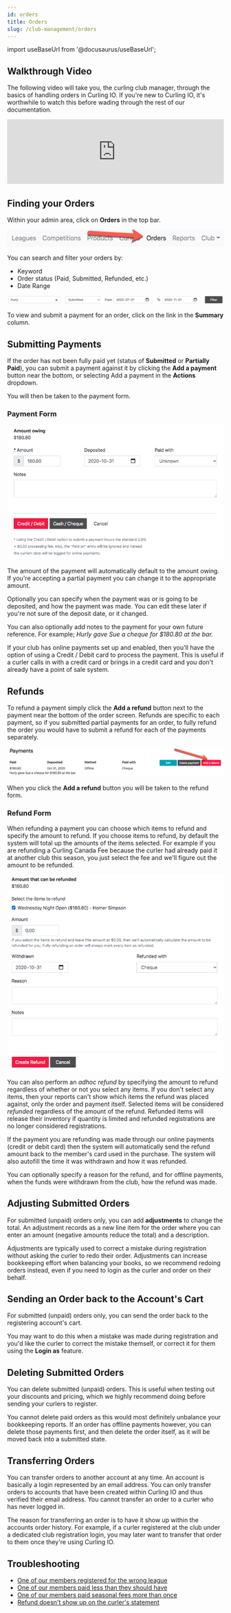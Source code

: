 ```yaml
---
id: orders
title: Orders
slug: /club-management/orders
---
```

import useBaseUrl from '@docusaurus/useBaseUrl';

## Walkthrough Video

The following video will take you, the curling club manager, through the basics of handling orders in Curling IO.
If you're new to Curling IO, it's worthwhile to watch this before wading through the rest of our documentation.

<div className="text--center videoWrapper">
  <iframe width="100%" src="https://www.youtube.com/embed/VEkkiOkTOGE" frameBorder="0" allow="accelerometer; autoplay; clipboard-write; encrypted-media; gyroscope; picture-in-picture" allowFullScreen></iframe>
</div>


## Finding your Orders

Within your admin area, click on **Orders** in the top bar.

![Navigation](/img/docs/club-management/orders/navigation.png)

You can search and filter your orders by:
- Keyword
- Order status (Paid, Submitted, Refunded, etc.)
- Date Range

![Filter Orders](/img/docs/club-management/orders/filter-orders.png)

To view and submit a payment for an order, click on the link in the **Summary** column.

## Submitting Payments

If the order has not been fully paid yet (status of **Submitted** or **Partially Paid**), you can submit a payment against it by clicking the **Add a payment** button near the bottom, or selecting Add a payment in the **Actions** dropdown.

You will then be taken to the payment form.

### Payment Form

![Submitted a Payment](/img/docs/club-management/orders/submitting-a-payment.png)

The amount of the payment will automatically default to the amount owing.
If you're accepting a partial payment you can change it to the appropriate amount.

Optionally you can specify when the payment was or is going to be deposited, and how the payment was made.
You can edit these later if you're not sure of the deposit date, or it changed.

You can also optionally add notes to the payment for your own future reference.
For example; _Hurly gave Sue a cheque for $180.80 at the bar._

If your club has online payments set up and enabled, then you'll have the option of using a Credit / Debit card to process the payment.
This is useful if a curler calls in with a credit card or brings in a credit card and you don't already have a point of sale system.

## Refunds

To refund a payment simply click the **Add a refund** button next to the payment near the bottom of the order screen.
Refunds are specific to each payment, so if you submitted partial payments for an order, to fully refund the order you would have to submit a refund for each of the payments separately.

![List of Payments](/img/docs/club-management/orders/refund-a-payment.png)

When you click the **Add a refund** button you will be taken to the refund form.

### Refund Form

When refunding a payment you can choose which items to refund and specify the amount to refund.
If you choose items to refund, by default the system will total up the amounts of the items selected.
For example if you are refunding a Curling Canada Fee because the curler had already paid it at another club this season, you just select the fee and we'll figure out the amount to be refunded.

![List of Payments](/img/docs/club-management/orders/refund-form.png)

You can also perform an _adhoc refund_ by specifying the amount to refund regardless of whether or not you select any items.
If you don't select any items, then your reports can't show which items the refund was placed against, only the order and payment itself.
Selected items will be considered *refunded* regardless of the amount of the refund.
Refunded items will release their inventory if quantity is limited and refunded registrations are no longer considered registrations.

If the payment you are refunding was made through our online payments (credit or debit card) then the system will automatically send the refund amount back to the member's card used in the purchase.
The system will also autofill the time it was withdrawn and how it was refunded.

You can optionally specify a reason for the refund, and for offline payments, when the funds were withdrawn from the club, how the refund was made.

## Adjusting Submitted Orders

For submitted (unpaid) orders only, you can add **adjustments** to change the total.
An adjustment records as a new line item for the order where you can enter an amount (negative amounts reduce the total) and a description.

Adjustments are typically used to correct a mistake during registration without asking the curler to redo their order.
Adjustments can increase bookkeeping effort when balancing your books, so we recommend redoing orders instead, even if you need to login as the curler and order on their behalf.

## Sending an Order back to the Account's Cart

For submitted (unpaid) orders only, you can send the order back to the registering account's cart.

You may want to do this when a mistake was made during registration and you'd like the curler to correct the mistake themself, or correct it for them using the **Login as** feature.


## Deleting Submitted Orders

You can delete submitted (unpaid) orders. This is useful when testing out your discounts and pricing, which we highly recommend doing before sending your curlers to register.

You cannot delete paid orders as this would most definitely unbalance your bookkeeping reports.
If an order has offline payments however, you can delete those payments first, and then delete the order itself, as it will be moved back into a submitted state.


## Transferring Orders

You can transfer orders to another account at any time.
An account is basically a login represented by an email address.
You can only transfer orders to accounts that have been created within Curling IO and thus verified their email address.
You cannot transfer an order to a curler who has never logged in.

The reason for transferring an order is to have it show up within the accounts order history.
For example, if a curler registered at the club under a dedicated club registration login, you may later want to transfer that order to them once they're using Curling IO.

## Troubleshooting

- [One of our members registered for the wrong league](/docs/getting-started/faq#one-of-our-members-registered-for-the-wrong-league)
- [One of our members paid less than they should have](/docs/getting-started/faq#one-of-our-members-paid-less-than-they-should-have)
- [One of our members paid seasonal fees more than once](/docs/getting-started/faq#one-of-our-members-paid-seasonal-fees-more-than-once)
- [Refund doesn't show up on the curler's statement](/docs/getting-started/faq#refund-doesnt-show-up-on-the-curlers-statement)
